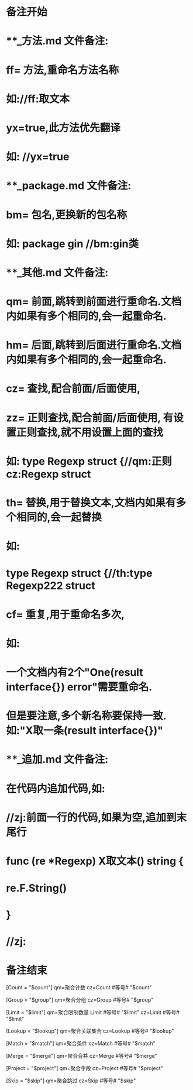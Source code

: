 # 备注开始
# **_方法.md 文件备注:
# ff= 方法,重命名方法名称
# 如://ff:取文本
#
# yx=true,此方法优先翻译
# 如: //yx=true

# **_package.md 文件备注:
# bm= 包名,更换新的包名称 
# 如: package gin //bm:gin类

# **_其他.md 文件备注:
# qm= 前面,跳转到前面进行重命名.文档内如果有多个相同的,会一起重命名.
# hm= 后面,跳转到后面进行重命名.文档内如果有多个相同的,会一起重命名.
# cz= 查找,配合前面/后面使用,
# zz= 正则查找,配合前面/后面使用, 有设置正则查找,就不用设置上面的查找
# 如: type Regexp struct {//qm:正则 cz:Regexp struct
#
# th= 替换,用于替换文本,文档内如果有多个相同的,会一起替换
# 如:
# type Regexp struct {//th:type Regexp222 struct
#
# cf= 重复,用于重命名多次,
# 如: 
# 一个文档内有2个"One(result interface{}) error"需要重命名.
# 但是要注意,多个新名称要保持一致. 如:"X取一条(result interface{})"

# **_追加.md 文件备注:
# 在代码内追加代码,如:
# //zj:前面一行的代码,如果为空,追加到末尾行
# func (re *Regexp) X取文本() string { 
# re.F.String()
# }
# //zj:
# 备注结束

[Count = "$count"]
qm=聚合计数
cz=Count #等号# "$count"

[Group = "$group"]
qm=聚合分组
cz=Group #等号# "$group"

[Limit = "$limit"]
qm=聚合限制数量 Limit #等号# "$limit"
cz=Limit #等号# "$limit"

[Lookup = "$lookup"]
qm=聚合关联集合
cz=Lookup #等号# "$lookup"

[Match = "$match"]
qm=聚合条件
cz=Match #等号# "$match"

[Merge = "$merge"]
qm=聚合合并
cz=Merge #等号# "$merge"

[Project = "$project"]
qm=聚合字段
cz=Project #等号# "$project"

[Skip = "$skip"]
qm=聚合跳过
cz=Skip #等号# "$skip"
